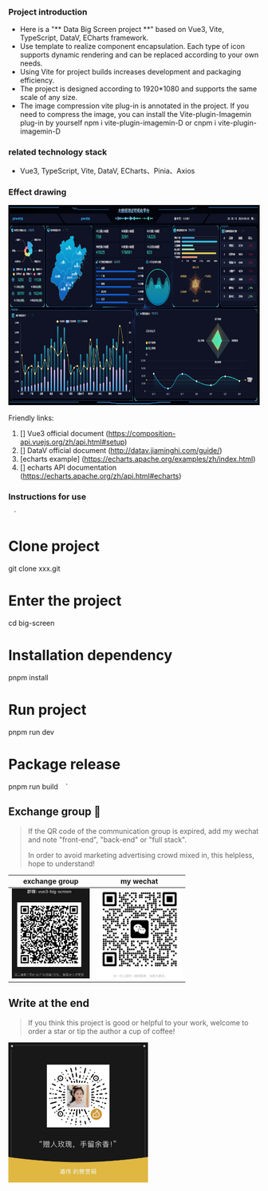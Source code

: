 ### Project introduction

- Here is a "** Data Big Screen project **" based on Vue3, Vite, TypeScript, DataV, ECharts framework.
- Use template to realize component encapsulation. Each type of icon supports dynamic rendering and can be replaced according to your own needs.
- Using Vite for project builds increases development and packaging efficiency.
- The project is designed according to 1920*1080 and supports the same scale of any size.
- The image compression vite plug-in is annotated in the project. If you need to compress the image, you can install the Vite-plugin-Imagemin plug-in by yourself
npm i vite-plugin-imagemin-D or cnpm i vite-plugin-imagemin-D

### related technology stack

- Vue3, TypeScript, Vite, DataV, ECharts、Pinia、Axios

### Effect drawing

<img src="https://raw.githubusercontent.com/huadw/images/main/screen.png" height="400px"/>

Friendly links:

1. [] Vue3 official document (https://composition-api.vuejs.org/zh/api.html#setup)
2. [] DataV official document (http://datav.jiaminghi.com/guide/)
3. [echarts example] (https://echarts.apache.org/examples/zh/index.html)
4. [] echarts API documentation (https://echarts.apache.org/zh/api.html#echarts)

### Instructions for use
` ` `
# Clone project
git clone xxx.git

# Enter the project
cd big-screen

# Installation dependency
pnpm install

# Run project
pnpm run dev

# Package release
pnpm run build
` ` `
## Exchange group 🚀

> If the QR code of the communication group is expired, add my wechat and note "front-end", "back-end" or "full stack".
>
> In order to avoid marketing advertising crowd mixed in, this helpless, hope to understand!

| exchange group | my wechat |
| ------------------------------------------------------------ |  ------------------------------------------------------------ |
| <img src="https://raw.githubusercontent.com/huadw/images/main/group.png" height="180px"/> | <img  src="https://raw.githubusercontent.com/huadw/images/main/me.png" height="180px"/> |

## Write at the end
> If you think this project is good or helpful to your work, welcome to order a star or tip the author a cup of coffee!
<img src="https://raw.githubusercontent.com/huadw/images/main/pay.jpg" height="280px"/>